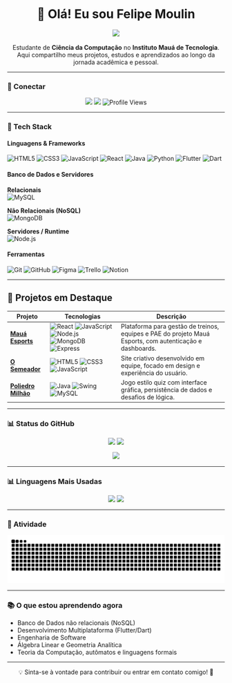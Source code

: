 <h1 align="center">👋 Olá! Eu sou Felipe Moulin</h1>

<!-- Cabeçalho animado -->
<p align="center">
  <img src="https://readme-typing-svg.demolab.com?font=Ubuntu&weight=600&size=24&pause=900&color=42A5F5&center=true&vCenter=true&width=900&lines=Estudante+de+Ci%C3%AAncia+da+Computa%C3%A7%C3%A3o+no+IMT;Front-end+%2B+Mobile+com+Flutter%2FDart;Sempre+aprendendo+e+construindo+projetos+%F0%9F%9A%80" />
</p>

<p align="center">
  Estudante de <b>Ciência da Computação</b> no <b>Instituto Mauá de Tecnologia</b>.<br>
  Aqui compartilho meus projetos, estudos e aprendizados ao longo da jornada acadêmica e pessoal.
</p>

---

### 🔗 Conectar

<p align="center">
  <a href="mailto:moulinfelipe3@gmail.com"><img src="https://img.shields.io/badge/-Gmail-D14836?style=for-the-badge&logo=gmail&logoColor=white"></a>
  <a href="https://www.linkedin.com/in/felipe-moulin-a41091341/"><img src="https://img.shields.io/badge/-LinkedIn-0A66C2?style=for-the-badge&logo=linkedin&logoColor=white"></a>
  <img src="https://komarev.com/ghpvc/?username=felipemoulinn&color=blue&style=for-the-badge" alt="Profile Views">
</p>

---

### 🧰 Tech Stack

#### Linguagens & Frameworks
![HTML5](https://img.shields.io/badge/HTML5-E34F26?style=for-the-badge&logo=html5&logoColor=white)
![CSS3](https://img.shields.io/badge/CSS3-1572B6?style=for-the-badge&logo=css3&logoColor=white)
![JavaScript](https://img.shields.io/badge/JavaScript-F7DF1E?style=for-the-badge&logo=javascript&logoColor=black)
![React](https://img.shields.io/badge/React-20232A?style=for-the-badge&logo=react&logoColor=61DAFB)
![Java](https://img.shields.io/badge/Java-F44336?style=for-the-badge&logo=openjdk&logoColor=white)
![Python](https://img.shields.io/badge/Python-3776AB?style=for-the-badge&logo=python&logoColor=white)
![Flutter](https://img.shields.io/badge/Flutter-02569B?style=for-the-badge&logo=flutter&logoColor=white)
![Dart](https://img.shields.io/badge/Dart-0175C2?style=for-the-badge&logo=dart&logoColor=white)

#### Banco de Dados e Servidores
<!-- Relacionais -->
<b>Relacionais</b><br>
![MySQL](https://img.shields.io/badge/-MySQL-005C84?style=for-the-badge&logo=mysql&logoColor=white)

<!-- Não Relacionais (NoSQL) -->
<b>Não Relacionais (NoSQL)</b><br>
![MongoDB](https://img.shields.io/badge/-MongoDB-47A248?style=for-the-badge&logo=mongodb&logoColor=white)

<!-- Servidores/Runtime -->
<b>Servidores / Runtime</b><br>
![Node.js](https://img.shields.io/badge/-Node.js-339933?style=for-the-badge&logo=node.js&logoColor=white)

#### Ferramentas
![Git](https://img.shields.io/badge/-Git-F05032?style=for-the-badge&logo=git&logoColor=white)
![GitHub](https://img.shields.io/badge/-GitHub-181717?style=for-the-badge&logo=github&logoColor=white)
![Figma](https://img.shields.io/badge/-Figma-F24E1E?style=for-the-badge&logo=figma&logoColor=white)
![Trello](https://img.shields.io/badge/-Trello-0052CC?style=for-the-badge&logo=trello&logoColor=white)
![Notion](https://img.shields.io/badge/-Notion-000000?style=for-the-badge&logo=notion&logoColor=white)

---

## 🚀 Projetos em Destaque

| Projeto | Tecnologias | Descrição |
|--------|-------------|-----------|
| [**Mauá Esports**](https://github.com/felipemoulin/MauaEsports) | ![React](https://img.shields.io/badge/React-20232A?style=for-the-badge&logo=react&logoColor=61DAFB) ![JavaScript](https://img.shields.io/badge/JavaScript-F7DF1E?style=for-the-badge&logo=javascript&logoColor=black) ![Node.js](https://img.shields.io/badge/Node.js-339933?style=for-the-badge&logo=node.js&logoColor=white) ![MongoDB](https://img.shields.io/badge/MongoDB-47A248?style=for-the-badge&logo=mongodb&logoColor=white) ![Express](https://img.shields.io/badge/Express-000000?style=for-the-badge&logo=express&logoColor=white) | Plataforma para gestão de treinos, equipes e PAE do projeto Mauá Esports, com autenticação e dashboards. |
| [**O Semeador**](https://github.com/Lucasnovaess/O-Semeador-) | ![HTML5](https://img.shields.io/badge/HTML5-E34F26?style=for-the-badge&logo=html5&logoColor=white) ![CSS3](https://img.shields.io/badge/CSS3-1572B6?style=for-the-badge&logo=css3&logoColor=white) ![JavaScript](https://img.shields.io/badge/JavaScript-F7DF1E?style=for-the-badge&logo=javascript&logoColor=black) | Site criativo desenvolvido em equipe, focado em design e experiência do usuário. |
| [**Poliedro Milhão**](https://github.com/felipemoulin/SHOW_DO_MILHAO) | ![Java](https://img.shields.io/badge/Java-007396?style=for-the-badge&logo=java&logoColor=white) ![Swing](https://img.shields.io/badge/Swing-007396?style=for-the-badge&logo=java&logoColor=white) ![MySQL](https://img.shields.io/badge/MySQL-005C84?style=for-the-badge&logo=mysql&logoColor=white) | Jogo estilo quiz com interface gráfica, persistência de dados e desafios de lógica. |

---

### 📊 Status do GitHub

<p align="center">
  <img src="https://github-readme-stats.vercel.app/api?username=felipemoulinn&show_icons=true&theme=tokyonight&hide=issues" height="150"/>
  <img src="https://github-readme-stats.vercel.app/api/top-langs/?username=felipemoulinn&layout=compact&theme=tokyonight&langs_count=8" height="150"/>
</p>

<p align="center">
  <img src="https://streak-stats.demolab.com?user=felipemoulinn&theme=tokyonight" height="150"/>
</p>

---

### 📊 Linguagens Mais Usadas

<p align="center">
  <img src="https://github-profile-summary-cards.vercel.app/api/cards/most-commit-language?username=felipemoulinn&theme=tokyonight" height="150" />
  <img src="https://github-profile-summary-cards.vercel.app/api/cards/repos-per-language?username=felipemoulinn&theme=tokyonight" height="150" />
</p>


<!-- Alternativas:
<img src="https://github-readme-stats.vercel.app/api/top-langs/?username=felipemoulin&layout=donut-vertical&theme=tokyonight&langs_count=8" height="150" />
-->

---

### 🐍 Atividade
<p align="center">
  <picture>
    <source media="(prefers-color-scheme: dark)" srcset="https://raw.githubusercontent.com/felipemoulinn/felipemoulinn/output/github-contribution-grid-snake-dark.svg" />
    <source media="(prefers-color-scheme: light)" srcset="https://raw.githubusercontent.com/felipemoulinn/felipemoulinn/output/github-contribution-grid-snake.svg" />
    <img alt="snake animation" src="https://raw.githubusercontent.com/felipemoulinn/felipemoulinn/output/github-contribution-grid-snake.svg" />
  </picture>
</p>


---

### 📚 O que estou aprendendo agora
- Banco de Dados não relacionais (NoSQL)
- Desenvolvimento Multiplataforma (Flutter/Dart)
- Engenharia de Software
- Álgebra Linear e Geometria Analítica
- Teoria da Computação, autômatos e linguagens formais

---

<p align="center">
  💡 Sinta-se à vontade para contribuir ou entrar em contato comigo! 🚀
</p>
